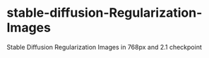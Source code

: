 # stable-diffusion-Regularization-Images
Stable Diffusion Regularization Images in 768px and 2.1 checkpoint
